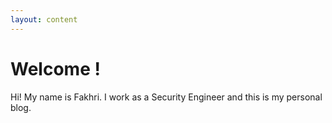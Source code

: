 ```yaml
---
layout: content
---
```


# Welcome !

Hi! My name is Fakhri. I work as a Security Engineer and this is my personal blog.
